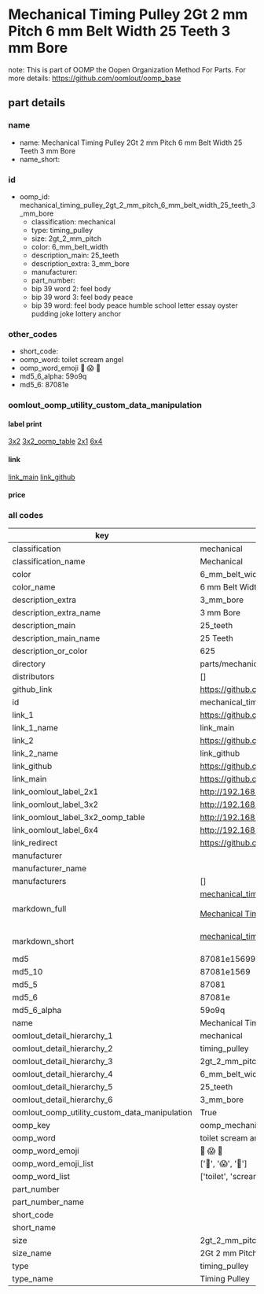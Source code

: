 # Mechanical Timing Pulley 2Gt 2 mm Pitch 6 mm Belt Width 25 Teeth 3 mm Bore  

note: This is part of OOMP the Oopen Organization Method For Parts. For more details: https://github.com/oomlout/oomp_base

##  part details
  







### name
* name: Mechanical Timing Pulley 2Gt 2 mm Pitch 6 mm Belt Width 25 Teeth 3 mm Bore
* name_short: 
### id
* oomp_id: mechanical_timing_pulley_2gt_2_mm_pitch_6_mm_belt_width_25_teeth_3_mm_bore
  * classification: mechanical
  * type: timing_pulley
  * size: 2gt_2_mm_pitch
  * color: 6_mm_belt_width
  * description_main: 25_teeth
  * description_extra: 3_mm_bore
  * manufacturer: 
  * part_number: 
  * bip 39 word 2: feel body
  * bip 39 word 3: feel body peace
  * bip 39 word: feel body peace humble school letter essay oyster pudding joke lottery anchor

### other_codes
* short_code: 
* oomp_word: toilet scream angel
* oomp_word_emoji :toilet: :scream: :angel:
* md5_6_alpha: 59o9q
* md5_6: 87081e






### oomlout_oomp_utility_custom_data_manipulation
#### label print
[3x2](http://192.168.1.245:1112/?label=oomp%2059o9q)
[3x2_oomp_table](http://192.168.1.108:1112/?label=oomp%2059o9q)
[2x1](http://192.168.1.242:1112/?label=oomp%2059o9q)
[6x4](http://192.168.1.55:1112/?label=oomp%2059o9q)    

#### link

[link_main](https://github.com/oomlout/oomlout_oomp_version_1_messy/tree/main/parts/mechanical_timing_pulley_2gt_2_mm_pitch_6_mm_belt_width_25_teeth_3_mm_bore) [link_github](https://github.com/oomlout/oomlout_oomp_version_1_messy/tree/main/parts/mechanical_timing_pulley_2gt_2_mm_pitch_6_mm_belt_width_25_teeth_3_mm_bore)                             

#### price







### all codes 
| key | value |  
| --- | --- |  
| classification | mechanical |  
| classification_name | Mechanical |  
| color | 6_mm_belt_width |  
| color_name | 6 mm Belt Width |  
| description_extra | 3_mm_bore |  
| description_extra_name | 3 mm Bore |  
| description_main | 25_teeth |  
| description_main_name | 25 Teeth |  
| description_or_color | 625 |  
| directory | parts/mechanical_timing_pulley_2gt_2_mm_pitch_6_mm_belt_width_25_teeth_3_mm_bore |  
| distributors | [] |  
| github_link | https://github.com/oomlout/oomlout_oomp_part_src/tree/main/parts/mechanical_timing_pulley_2gt_2_mm_pitch_6_mm_belt_width_25_teeth_3_mm_bore |  
| id | mechanical_timing_pulley_2gt_2_mm_pitch_6_mm_belt_width_25_teeth_3_mm_bore |  
| link_1 | https://github.com/oomlout/oomlout_oomp_version_1_messy/tree/main/parts/mechanical_timing_pulley_2gt_2_mm_pitch_6_mm_belt_width_25_teeth_3_mm_bore |  
| link_1_name | link_main |  
| link_2 | https://github.com/oomlout/oomlout_oomp_version_1_messy/tree/main/parts/mechanical_timing_pulley_2gt_2_mm_pitch_6_mm_belt_width_25_teeth_3_mm_bore |  
| link_2_name | link_github |  
| link_github | https://github.com/oomlout/oomlout_oomp_version_1_messy/tree/main/parts/mechanical_timing_pulley_2gt_2_mm_pitch_6_mm_belt_width_25_teeth_3_mm_bore |  
| link_main | https://github.com/oomlout/oomlout_oomp_version_1_messy/tree/main/parts/mechanical_timing_pulley_2gt_2_mm_pitch_6_mm_belt_width_25_teeth_3_mm_bore |  
| link_oomlout_label_2x1 | http://192.168.1.242:1112/?label=oomp%2059o9q |  
| link_oomlout_label_3x2 | http://192.168.1.245:1112/?label=oomp%2059o9q |  
| link_oomlout_label_3x2_oomp_table | http://192.168.1.108:1112/?label=oomp%2059o9q |  
| link_oomlout_label_6x4 | http://192.168.1.55:1112/?label=oomp%2059o9q |  
| link_redirect | https://github.com/oomlout/oomlout_oomp_version_1_messy/tree/main/parts/mechanical_timing_pulley_2gt_2_mm_pitch_6_mm_belt_width_25_teeth_3_mm_bore |  
| manufacturer |  |  
| manufacturer_name |  |  
| manufacturers | [] |  
| markdown_full | [mechanical_timing_pulley_2gt_2_mm_pitch_6_mm_belt_width_25_teeth_3_mm_bore](none)<br>[](none)<br>[Mechanical Timing Pulley 2Gt 2 Mm Pitch 6 Mm Belt Width 25 Teeth 3 Mm Bore](none)<br><br> |  
| markdown_short | [mechanical_timing_pulley_2gt_2_mm_pitch_6_mm_belt_width_25_teeth_3_mm_bore](none)<br><br> |  
| md5 | 87081e15699e69a6026066ef43863aa6 |  
| md5_10 | 87081e1569 |  
| md5_5 | 87081 |  
| md5_6 | 87081e |  
| md5_6_alpha | 59o9q |  
| name | Mechanical Timing Pulley 2Gt 2 mm Pitch 6 mm Belt Width 25 Teeth 3 mm Bore |  
| oomlout_detail_hierarchy_1 | mechanical |  
| oomlout_detail_hierarchy_2 | timing_pulley |  
| oomlout_detail_hierarchy_3 | 2gt_2_mm_pitch |  
| oomlout_detail_hierarchy_4 | 6_mm_belt_width |  
| oomlout_detail_hierarchy_5 | 25_teeth |  
| oomlout_detail_hierarchy_6 | 3_mm_bore |  
| oomlout_oomp_utility_custom_data_manipulation | True |  
| oomp_key | oomp_mechanical_timing_pulley_2gt_2_mm_pitch_6_mm_belt_width_25_teeth_3_mm_bore |  
| oomp_word | toilet scream angel |  
| oomp_word_emoji | :toilet: :scream: :angel: |  
| oomp_word_emoji_list | [':toilet:', ':scream:', ':angel:'] |  
| oomp_word_list | ['toilet', 'scream', 'angel'] |  
| part_number |  |  
| part_number_name |  |  
| short_code |  |  
| short_name |  |  
| size | 2gt_2_mm_pitch |  
| size_name | 2Gt 2 mm Pitch |  
| type | timing_pulley |  
| type_name | Timing Pulley |  
